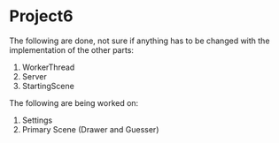 # Project6
The following are done, not sure if anything has to be changed with the implementation of the other parts:
1. WorkerThread 
2. Server 
3. StartingScene 

The following are being worked on: 
1. Settings 
2. Primary Scene (Drawer and Guesser) 

